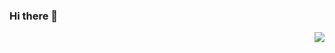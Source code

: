 ### Hi there 👋

<img align="right" src="https://github-readme-stats.vercel.app/api?username=stefanieliang&show_icons=true&text_color=718096&bg_color=ffffff&hide_title=false" />

<!--
**stefanieliang/stefanieliang** is a ✨ _special_ ✨ repository because its `README.md` (this file) appears on your GitHub profile.

Here are some ideas to get you started:

- 🔭 I’m currently working on ...
- 🌱 I’m currently learning ...
- 👯 I’m looking to collaborate on ...
- 🤔 I’m looking for help with ...
- 💬 Ask me about ...
- 📫 How to reach me: ...
- 😄 Pronouns: ...
- ⚡ Fun fact: ...
-->
